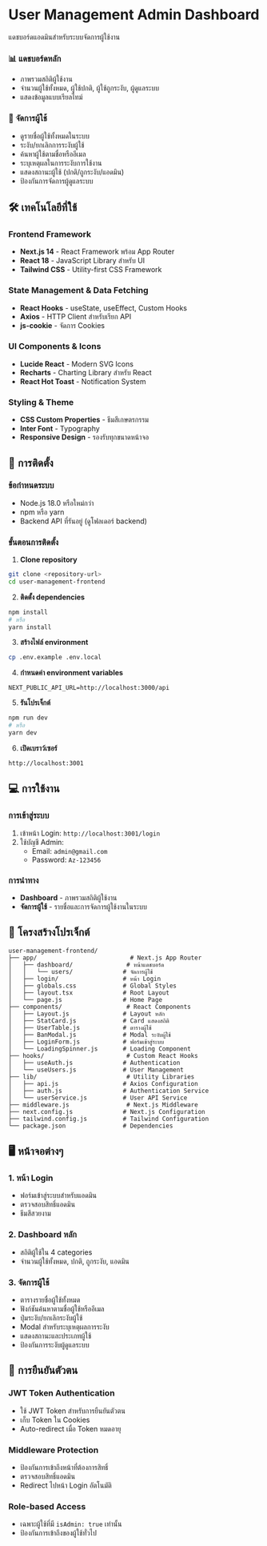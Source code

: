 # User Management Admin Dashboard

แดชบอร์ดแอดมินสำหรับระบบจัดการผู้ใช้งาน

### 📊 แดชบอร์ดหลัก
- ภาพรวมสถิติผู้ใช้งาน
- จำนวนผู้ใช้ทั้งหมด, ผู้ใช้ปกติ, ผู้ใช้ถูกระงับ, ผู้ดูแลระบบ
- แสดงข้อมูลแบบเรียลไทม์

### 👤 จัดการผู้ใช้
- ดูรายชื่อผู้ใช้ทั้งหมดในระบบ
- ระงับ/ยกเลิกการระงับผู้ใช้
- ค้นหาผู้ใช้ตามชื่อหรืออีเมล
- ระบุเหตุผลในการระงับการใช้งาน
- แสดงสถานะผู้ใช้ (ปกติ/ถูกระงับ/แอดมิน)
- ป้องกันการจัดการผู้ดูแลระบบ

## 🛠 เทคโนโลยีที่ใช้

### Frontend Framework
- **Next.js 14** - React Framework พร้อม App Router
- **React 18** - JavaScript Library สำหรับ UI
- **Tailwind CSS** - Utility-first CSS Framework

### State Management & Data Fetching
- **React Hooks** - useState, useEffect, Custom Hooks
- **Axios** - HTTP Client สำหรับเรียก API
- **js-cookie** - จัดการ Cookies

### UI Components & Icons
- **Lucide React** - Modern SVG Icons
- **Recharts** - Charting Library สำหรับ React
- **React Hot Toast** - Notification System

### Styling & Theme
- **CSS Custom Properties** - ธีมสีเกษตรกรรม
- **Inter Font** - Typography
- **Responsive Design** - รองรับทุกขนาดหน้าจอ

## 🚀 การติดตั้ง

### ข้อกำหนดระบบ
- Node.js 18.0 หรือใหม่กว่า
- npm หรือ yarn
- Backend API ที่รันอยู่ (ดูโฟลเดอร์ backend)

### ขั้นตอนการติดตั้ง

1. **Clone repository**
```bash
git clone <repository-url>
cd user-management-frontend
```

2. **ติดตั้ง dependencies**
```bash
npm install
# หรือ
yarn install
```

3. **สร้างไฟล์ environment**
```bash
cp .env.example .env.local
```

4. **กำหนดค่า environment variables**
```env
NEXT_PUBLIC_API_URL=http://localhost:3000/api
```

5. **รันโปรเจ็กต์**
```bash
npm run dev
# หรือ
yarn dev
```

6. **เปิดเบราว์เซอร์**
```
http://localhost:3001
```

## 💻 การใช้งาน

### การเข้าสู่ระบบ
1. เข้าหน้า Login: `http://localhost:3001/login`
2. ใช้บัญชี Admin:
   - Email: `admin@gmail.com`
   - Password: `Az-123456`

### การนำทาง
- **Dashboard** - ภาพรวมสถิติผู้ใช้งาน
- **จัดการผู้ใช้** - รายชื่อและการจัดการผู้ใช้งานในระบบ

## 📁 โครงสร้างโปรเจ็กต์

```
user-management-frontend/
├── app/                          # Next.js App Router
│   ├── dashboard/               # หน้าแดชบอร์ด
│   │   └── users/              # จัดการผู้ใช้
│   ├── login/                  # หน้า Login
│   ├── globals.css             # Global Styles
│   ├── layout.tsx              # Root Layout
│   └── page.js                 # Home Page
├── components/                  # React Components
│   ├── Layout.js               # Layout หลัก
│   ├── StatCard.js             # Card แสดงสถิติ
│   ├── UserTable.js            # ตารางผู้ใช้
│   ├── BanModal.js             # Modal ระงับผู้ใช้
│   ├── LoginForm.js            # ฟอร์มเข้าสู่ระบบ
│   └── LoadingSpinner.js       # Loading Component
├── hooks/                       # Custom React Hooks
│   ├── useAuth.js              # Authentication
│   └── useUsers.js             # User Management
├── lib/                         # Utility Libraries
│   ├── api.js                  # Axios Configuration
│   ├── auth.js                 # Authentication Service
│   └── userService.js          # User API Service
├── middleware.js                # Next.js Middleware
├── next.config.js              # Next.js Configuration
├── tailwind.config.js          # Tailwind Configuration
└── package.json                # Dependencies
```

## 🖥 หน้าจอต่างๆ

### 1. หน้า Login
- ฟอร์มเข้าสู่ระบบสำหรับแอดมิน
- ตรวจสอบสิทธิ์แอดมิน
- ธีมสีสวยงาม

### 2. Dashboard หลัก
- สถิติผู้ใช้ใน 4 categories
- จำนวนผู้ใช้ทั้งหมด, ปกติ, ถูกระงับ, แอดมิน

### 3. จัดการผู้ใช้
- ตารางรายชื่อผู้ใช้ทั้งหมด
- ฟังก์ชันค้นหาตามชื่อผู้ใช้หรืออีเมล
- ปุ่มระงับ/ยกเลิกระงับผู้ใช้
- Modal สำหรับระบุเหตุผลการระงับ
- แสดงสถานะและประเภทผู้ใช้
- ป้องกันการระงับผู้ดูแลระบบ

## 🔐 การยืนยันตัวตน

### JWT Token Authentication
- ใช้ JWT Token สำหรับการยืนยันตัวตน
- เก็บ Token ใน Cookies
- Auto-redirect เมื่อ Token หมดอายุ

### Middleware Protection
- ป้องกันการเข้าถึงหน้าที่ต้องการสิทธิ์
- ตรวจสอบสิทธิ์แอดมิน
- Redirect ไปหน้า Login อัตโนมัติ

### Role-based Access
- เฉพาะผู้ใช้ที่มี `isAdmin: true` เท่านั้น
- ป้องกันการเข้าถึงของผู้ใช้ทั่วไป

